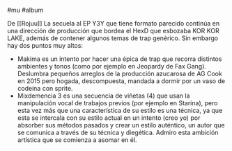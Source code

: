 #mu #album

De [[Rojuu]]
La secuela al EP Y3Y que tiene formato parecido continúa en una dirección de  producción que bordea el HexD que esbozaba KOR KOR LAKE, además de contener algunos temas de trap genérico. Sin embargo hay dos puntos muy altos:
- Makima es un intento por hacer una épica de trap que recorra distintos ambientes y tonos (como por ejemplo en Jeopardy de Fax Gang). Deslumbra pequeños arreglos de la producción azucarosa de AG Cook en 2015 pero hogada, descompuesta, mandada a dormir por un vaso de codeína con sprite.
- Mixdemencia 3 es una secuencia de viñetas (4) que usan la manipulación vocal de trabajos previos (por ejemplo en Starina), pero esta vez más que una característica de su estilo es una técnica, ya que esta se intercala con su estilo actual en un intento (creo yo) por absorber sus métodos pasados y crear un estilo auténtico, un autor que se comunica a través de su técnica y diegética. Admiro esta ambición artística que se comienza a asomar en él.

